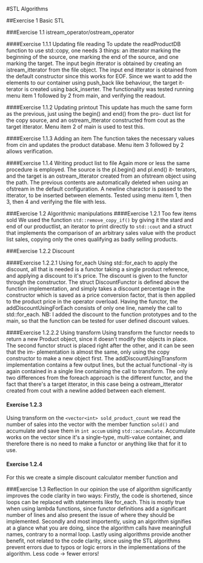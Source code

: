#STL Algorithms

##Exercise 1 Basic STL

###Exercise 1.1 istream_operator/ostream_operator

####Exercise 1.1.1 Updating file reading
To update the readProductDB function to use std::copy, one needs 3 things: an itterator marking the 
beginning of the source, one marking the end of the source, and one marking the target.
The input begin itterator is obtained by creating an istream_itterator<Product> from the file object.
The input end itterator is obtained from the default constructor since this works for EOF. 
Since we want to add the elements to our container using push_back like behaviour, the target it-
terator is created using back_inserter. 
The functionality was tested running menu item 1 followed by 2 from main, and verifying the readout.

####Exercise 1.1.2 Updating printout
This update has much the same form as the previous, just using the begin() and end() from the pro-
duct list for the copy source, and an ostream_itterator constructed from cout as the target itterator.
Menu item 2 of main is used to test this.
    
####Exercise 1.1.3 Adding an item
The function takes the necessary values from cin and updates the product database.
Menu item 3 followed by 2 allows verification.

####Exercise 1.1.4 Writing product list to file
Again more or less the same procedure is employed. The source is the pl.begin() and pl.end() it-
terators, and the target is an ostream_itterator created from an ofstream object using the path.
The previous contents are automatically deleted when using an ofstream in the default configuration.
A newline charactor is passed to the itterator, to be inserted between elements.
Tested using menu item 1, then 3, then 4 and verifying the file with less.

###Exercise 1.2 Algorithmic manipulations
####Exercise 1.2.1 Too few items sold
We used the function `std::remove_copy_if()` by giving it the stard and end of our productlist,
an iterator to print directly to `std::cout` and a struct that implements the comparison of an
arbitrary sales value with the product list sales, copying only the ones qualifying as badly
selling products.

###Exercise 1.2.2 Discount

####Exercise 1.2.2.1 Using for_each
Using std::for_each to apply the discount, all that is needed is a functor taking a single product
reference, and applying a discount to it's price. The discount is given to the functor through the 
constructor. The struct DiscountFunctor is defined above the function implementation, and simply 
takes a discount percentage in the constructor which is saved as a price conversion factor, that is
then applied to the product price in the operator overload.
Having the functor, the addDiscountUsingForEach consists of only one line, namely the call to 
std::for_each.
NB: I added the discount to the function prototypes and to the main, so that the function can be 
    tested for user defined discount values.

####Exercise 1.2.2.2 Using transform
Using transform the functor needs to return a new Product object, since it doesn't modify the objects
in place. The second functor struct is placed right after the other, and it can be seen that the im-
plementation is almost the same, only using the copy constructor to make a new object first. 
The addDiscountUsingTransform implementation contains a few output lines, but the actual functional
-ity is again contained in a single line containing the call to transform. The only two differences
from the foreach approach is the different functor, and the fact that there's a target itterator, in
this case being a ostream_itterator created from cout with a newline added between each element.

#### Exercise 1.2.3
Using transform on the `<vector<int> sold_product_count` we read the number of sales into the vector
with the member function `sold()` and accumulate and save them in `int accum` using `std::accumulate`. 
Accumulate works on the vector since it's a single-type, multi-value container, and therefore there is no
need to make a functor or anything like that for it to use.

#### Exercise 1.2.4
For this we create a simple discount calculator member function and 

###Exercise 1.3 Reflection
In our opinion the use of algorithm significantly improves the code clarity in two ways:
Firstly, the code is shortened, since loops can be replaced with statements like for_each. This is
mostly true when using lambda functions, since functor definitions add a significant number of lines 
and also present the issue of where they should be implemented.
Secondly and most importently, using an algorithm signifies at a glance what you are doing, since the 
algorithm calls have meaningfull names, contrary to a normal loop. 
Lastly using algorithms provide another benefit, not related to the code clarity, since using the STL
algorithms prevent errors due to typos or logic errors in the implementations of the algorithm. Less
code -> fewer errors!